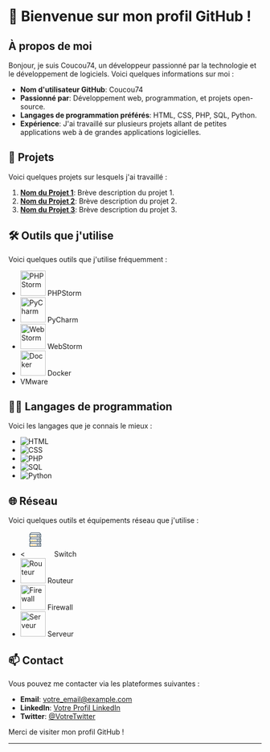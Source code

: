 
# 👋 Bienvenue sur mon profil GitHub !

## À propos de moi

Bonjour, je suis Coucou74, un développeur passionné par la technologie et le développement de logiciels. Voici quelques informations sur moi :

- **Nom d'utilisateur GitHub**: Coucou74
- **Passionné par**: Développement web, programmation, et projets open-source.
- **Langages de programmation préférés**: HTML, CSS, PHP, SQL, Python.
- **Expérience**: J'ai travaillé sur plusieurs projets allant de petites applications web à de grandes applications logicielles.

## 🌟 Projets

Voici quelques projets sur lesquels j'ai travaillé :

1. **[Nom du Projet 1](lien_vers_projet_1)**: Brève description du projet 1.
2. **[Nom du Projet 2](lien_vers_projet_2)**: Brève description du projet 2.
3. **[Nom du Projet 3](lien_vers_projet_3)**: Brève description du projet 3.

## 🛠️ Outils que j'utilise

Voici quelques outils que j'utilise fréquemment :

- <img src="https://resources.jetbrains.com/storage/products/company/brand/logos/PhpStorm_icon.svg" alt="PHPStorm" width="50"/>  PHPStorm
- <img src="https://resources.jetbrains.com/storage/products/company/brand/logos/PyCharm_icon.svg" alt="PyCharm" width="50"/>  PyCharm
- <img src="https://resources.jetbrains.com/storage/products/company/brand/logos/WebStorm_icon.svg" alt="WebStorm" width="50"/>  WebStorm
- <img src="https://www.docker.com/wp-content/uploads/2022/03/Moby-logo.png" alt="Docker" width="50"/>  Docker
- VMware

## 👨‍💻 Langages de programmation

Voici les langages que je connais le mieux :

- ![HTML](https://img.shields.io/badge/HTML-E34F26?style=for-the-badge&logo=html5&logoColor=white)
- ![CSS](https://img.shields.io/badge/CSS-1572B6?style=for-the-badge&logo=css3&logoColor=white)
- ![PHP](https://img.shields.io/badge/PHP-777BB4?style=for-the-badge&logo=php&logoColor=white)
- ![SQL](https://img.shields.io/badge/SQL-4479A1?style=for-the-badge&logo=sql&logoColor=white)
- ![Python](https://img.shields.io/badge/Python-3776AB?style=for-the-badge&logo=python&logoColor=white)


## 🌐 Réseau

Voici quelques outils et équipements réseau que j'utilise :

- <  <svg xmlns="http://www.w3.org/2000/svg" width="50" height="50" id="wireless">
    <path fill="#2b4255" d="M283.088 1150.111a.5.5 0 0 0-.381.178l-2.553 3a.5.5 0 0 0 .381.822h22a.5.5 0 0 0 .381-.824l-2.562-3a.5.5 0 0 0-.381-.176h-16.885zm.23 1h16.424l1.71 2h-19.835l1.701-2z" color="#000" font-family="sans-serif" font-weight="400" overflow="visible" style="line-height:normal;text-indent:0;text-align:start;text-decoration-line:none;text-decoration-style:solid;text-decoration-color:#000;text-transform:none;block-progression:tb;isolation:auto;mix-blend-mode:normal" transform="translate(-275.036 -1139.112)"></path>
    <path fill="#2b4255" d="M280.535 1144.111a.5.5 0 0 0-.5.5v6a.5.5 0 0 0 .5.5h22a.5.5 0 0 0 .5-.5v-6a.5.5 0 0 0-.5-.5h-22zm.5 1h21v5h-21v-5z" color="#000" font-family="sans-serif" font-weight="400" overflow="visible" style="line-height:normal;text-indent:0;text-align:start;text-decoration-line:none;text-decoration-style:solid;text-decoration-color:#000;text-transform:none;block-progression:tb;isolation:auto;mix-blend-mode:normal" transform="translate(-275.036 -1139.112)"></path>
    <path fill="#f8b84e" d="M7 8h2v2H7zm3 0h2v2h-2zm3 0h2v2h-2zm3 0h2v2h-2z"></path>
    <path fill="#2b4255" d="M19 9h3v1h-3zm0-2h3v1h-3zm4 2h3v1h-3zm0-2h3v1h-3z"></path>
    <path fill="#2b4255" d="M280.535 1153.111a.5.5 0 0 0-.5.5v6a.5.5 0 0 0 .5.5h22a.5.5 0 0 0 .5-.5v-6a.5.5 0 0 0-.5-.5h-22zm.5 1h21v5h-21v-5z" color="#000" font-family="sans-serif" font-weight="400" overflow="visible" style="line-height:normal;text-indent:0;text-align:start;text-decoration-line:none;text-decoration-style:solid;text-decoration-color:#000;text-transform:none;block-progression:tb;isolation:auto;mix-blend-mode:normal" transform="translate(-275.036 -1139.112)"></path>
    <path fill="#f8b84e" d="M7 17h2v2H7zm3 0h2v2h-2zm3 0h2v2h-2zm3 0h2v2h-2z"></path>
    <path fill="#2b4255" d="M19 18h3v1h-3zm0-2h3v1h-3zm4 2h3v1h-3zm0-2h3v1h-3z"></path>
    <path fill="#2b4255" d="M280.535 1162.111a.5.5 0 0 0-.5.5v6a.5.5 0 0 0 .5.5h22a.5.5 0 0 0 .5-.5v-6a.5.5 0 0 0-.5-.5h-22zm.5 1h21v5h-21v-5z" color="#000" font-family="sans-serif" font-weight="400" overflow="visible" style="line-height:normal;text-indent:0;text-align:start;text-decoration-line:none;text-decoration-style:solid;text-decoration-color:#000;text-transform:none;block-progression:tb;isolation:auto;mix-blend-mode:normal" transform="translate(-275.036 -1139.112)"></path>
    <path fill="#f8b84e" d="M7 26h2v2H7zm3 0h2v2h-2zm3 0h2v2h-2zm3 0h2v2h-2z"></path>
    <path fill="#2b4255" d="M19 27h3v1h-3zm0-2h3v1h-3zm4 2h3v1h-3zm0-2h3v1h-3z"></path>
    <path fill="#2b4255" d="M283.088 1159.111a.5.5 0 0 0-.381.178l-2.553 3a.5.5 0 0 0 .381.822h22a.5.5 0 0 0 .381-.824l-2.562-3a.5.5 0 0 0-.381-.176h-16.885zm.23 1h16.424l1.71 2h-19.835l1.701-2zm-.23-19a.5.5 0 0 0-.381.178l-2.553 3a.5.5 0 0 0 .381.822h22a.5.5 0 0 0 .381-.824l-2.562-3a.5.5 0 0 0-.381-.176h-16.885zm.23 1h16.424l1.71 2h-19.835l1.701-2z" color="#000" font-family="sans-serif" font-weight="400" overflow="visible" style="line-height:normal;text-indent:0;text-align:start;text-decoration-line:none;text-decoration-style:solid;text-decoration-color:#000;text-transform:none;block-progression:tb;isolation:auto;mix-blend-mode:normal" transform="translate(-275.036 -1139.112)"></path>
  </svg> Switch
- <img src="https://upload.wikimedia.org/wikipedia/commons/1/10/Router-icon.svg" alt="Routeur" width="50"/> Routeur
- <img src="https://upload.wikimedia.org/wikipedia/commons/1/1b/Firewall-icon.svg" alt="Firewall" width="50"/> Firewall
- <img src="https://upload.wikimedia.org/wikipedia/commons/6/64/Server-icon.svg" alt="Serveur" width="50"/> Serveur

## 📫 Contact

Vous pouvez me contacter via les plateformes suivantes :

- **Email**: [votre_email@example.com](mailto:votre_email@example.com)
- **LinkedIn**: [Votre Profil LinkedIn](lien_vers_linkedin)
- **Twitter**: [@VotreTwitter](https://twitter.com/VotreTwitter)

Merci de visiter mon profil GitHub !

---
